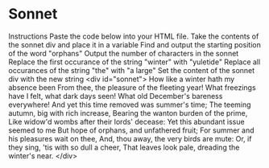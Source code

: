 # Sonnet
Instructions  Paste the code below into your HTML file. Take the contents of the sonnet div and place it in a variable Find and output the starting position of the word "orphans" Output the number of characters in the sonnet Replace the first occurance of the string "winter" with "yuletide" Replace all occurances of the string "the" with "a large" Set the content of the sonnet div with the new string &lt;div id="sonnet"> How like a winter hath my absence been From thee, the pleasure of the fleeting year! What freezings have I felt, what dark days seen! What old December's bareness everywhere!  And yet this time removed was summer's time; The teeming autumn, big with rich increase, Bearing the wanton burden of the prime, Like widow'd wombs after their lords' decease: Yet this abundant issue seemed to me But hope of orphans, and unfathered fruit; For summer and his pleasures wait on thee, And, thou away, the very birds are mute:    Or, if they sing, 'tis with so dull a cheer,    That leaves look pale, dreading the winter's near. &lt;/div>
